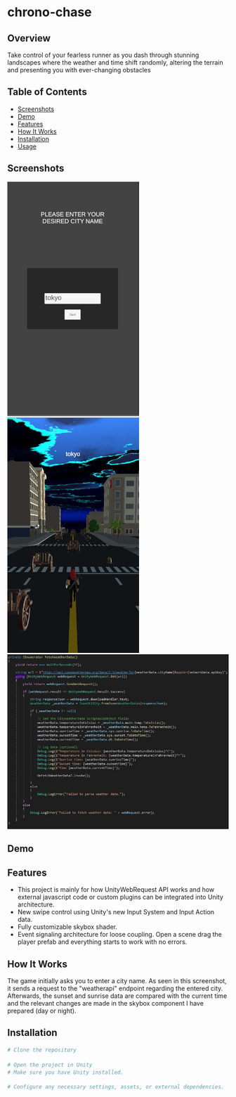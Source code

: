 # chrono-chase

## Overview
Take control of your fearless runner as you dash through stunning landscapes where the weather and time shift randomly, altering the terrain and presenting you with ever-changing obstacles

## Table of Contents
- [Screenshots](#screenshots)
- [Demo](#demo)
- [Features](#features)
- [How It Works](#how-it-works)
- [Installation](#installation)
- [Usage](#usage)

## Screenshots
<img src="github_data/tokyo.jpg" width="300" /> <img src="github_data/gamess.jpg" width="300" /> <img src="github_data/codess.jpg" width="600" />

## Demo

## Features
- This project is mainly for how UnityWebRequest API works and how external javascript code or custom plugins can be integrated into Unity architecture.
- New swipe control using Unity's new Input System and Input Action data.
- Fully customizable skybox shader.
- Event signaling architecture for loose coupling. Open a scene drag the player prefab and everything starts to work with no errors.

## How It Works
The game initially asks you to enter a city name. As seen in this screenshot, it sends a request to the "weatherapi" endpoint regarding the entered city. Afterwards, the sunset and sunrise data are compared with the current time and the relevant changes are made in the skybox component I have prepared (day or night). 

## Installation
```bash
# Clone the repository

# Open the project in Unity
# Make sure you have Unity installed.

# Configure any necessary settings, assets, or external dependencies.
